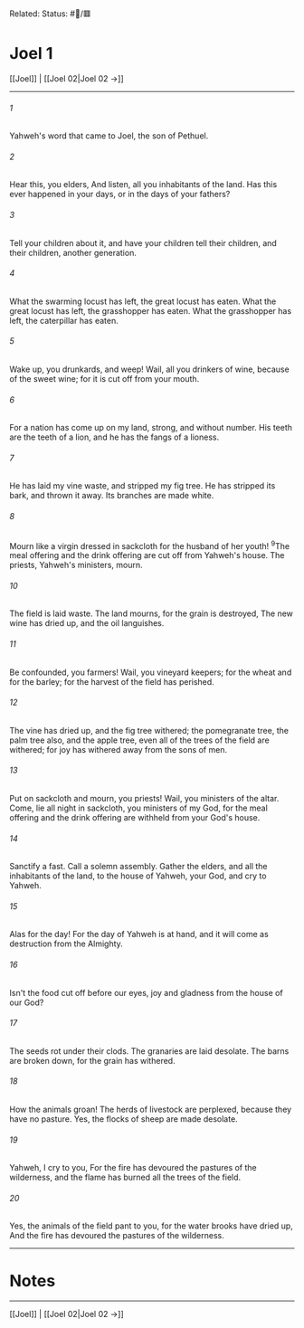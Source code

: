 Related:
Status: #📖/🟥
# Joel 1

[[Joel]] | [[Joel 02|Joel 02 →]]
***



###### 1 
Yahweh's word that came to Joel, the son of Pethuel. 

###### 2 
Hear this, you elders, And listen, all you inhabitants of the land. Has this ever happened in your days, or in the days of your fathers? 

###### 3 
Tell your children about it, and have your children tell their children, and their children, another generation. 

###### 4 
What the swarming locust has left, the great locust has eaten. What the great locust has left, the grasshopper has eaten. What the grasshopper has left, the caterpillar has eaten. 

###### 5 
Wake up, you drunkards, and weep! Wail, all you drinkers of wine, because of the sweet wine; for it is cut off from your mouth. 

###### 6 
For a nation has come up on my land, strong, and without number. His teeth are the teeth of a lion, and he has the fangs of a lioness. 

###### 7 
He has laid my vine waste, and stripped my fig tree. He has stripped its bark, and thrown it away. Its branches are made white. 

###### 8 
Mourn like a virgin dressed in sackcloth for the husband of her youth! <sup class="versenum mid-line">9</sup>The meal offering and the drink offering are cut off from Yahweh's house. The priests, Yahweh's ministers, mourn. 

###### 10 
The field is laid waste. The land mourns, for the grain is destroyed, The new wine has dried up, and the oil languishes. 

###### 11 
Be confounded, you farmers! Wail, you vineyard keepers; for the wheat and for the barley; for the harvest of the field has perished. 

###### 12 
The vine has dried up, and the fig tree withered; the pomegranate tree, the palm tree also, and the apple tree, even all of the trees of the field are withered; for joy has withered away from the sons of men. 

###### 13 
Put on sackcloth and mourn, you priests! Wail, you ministers of the altar. Come, lie all night in sackcloth, you ministers of my God, for the meal offering and the drink offering are withheld from your God's house. 

###### 14 
Sanctify a fast. Call a solemn assembly. Gather the elders, and all the inhabitants of the land, to the house of Yahweh, your God, and cry to Yahweh. 

###### 15 
Alas for the day! For the day of Yahweh is at hand, and it will come as destruction from the Almighty. 

###### 16 
Isn't the food cut off before our eyes, joy and gladness from the house of our God? 

###### 17 
The seeds rot under their clods. The granaries are laid desolate. The barns are broken down, for the grain has withered. 

###### 18 
How the animals groan! The herds of livestock are perplexed, because they have no pasture. Yes, the flocks of sheep are made desolate. 

###### 19 
Yahweh, I cry to you, For the fire has devoured the pastures of the wilderness, and the flame has burned all the trees of the field. 

###### 20 
Yes, the animals of the field pant to you, for the water brooks have dried up, And the fire has devoured the pastures of the wilderness.

---
# Notes


***
[[Joel]] | [[Joel 02|Joel 02 →]]

